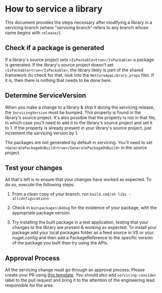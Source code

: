 # How to service a library

This document provides the steps necessary after modifying a library in a servicing branch (where "servicing branch" refers to any branch whose name begins with `release/`).

## Check if a package is generated

If a library's source project sets `<IsPackable>true</IsPackable>` a package is generated. If the library's source project doesn't set `<IsPackable>true</IsPackable>`, the library likely is part of the shared framework (to check for that, look into the `NetCoreAppLibrary.props` file). If it is, then there is nothing that needs to be done here.

## Determine ServiceVersion

When you make a change to a library & ship it during the servicing release, the `ServicingVersion` must be bumped. This property is found in the library's source project. It's also possible that the property is not in that file, in which case you'll need to add it to the library's source project and set it to 1. If the property is already present in your library's source project, just increment the servicing version by 1.

The packages are not generated by default in servicing. You'll need to set `<GeneratePackageOnBuild>true</GeneratePackageOnBuild>` in the source project.

## Test your changes

All that's left is to ensure that your changes have worked as expected. To do so, execute the following steps:

1. From a clean copy of your branch, run `build.cmd/sh libs -allconfigurations`

2. Check in `bin\packages\Debug` for the existence of your package, with the appropriate package version.

3. Try installing the built package in a test application, testing that your changes to the library are present & working as expected.
   To install your package add your local packages folder as a feed source in VS or your nuget.config and then add a PackageReference to the specific version of the package you built then try using the APIs.

## Approval Process

All the servicing change must go through an approval process. Please create your PR using [this template](https://raw.githubusercontent.com/dotnet/runtime/main/.github/PULL_REQUEST_TEMPLATE/servicing_pull_request_template.md). You should also add `servicing-consider` label to the pull request and bring it to the attention of the engineering lead responsible for the area.
